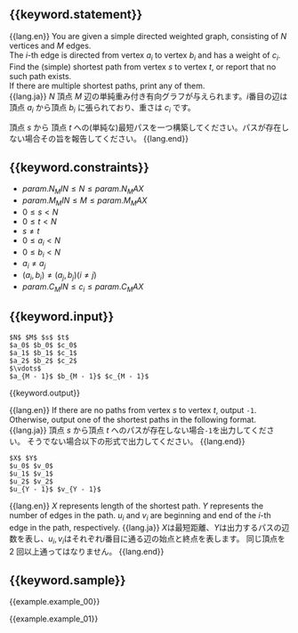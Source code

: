 ## {{keyword.statement}}

{{lang.en}}
You are given a simple directed weighted graph, consisting of $N$ vertices and $M$ edges.  
The $i$-th edge is directed from vertex $a_i$ to vertex $b_i$ and has a weight of $c_i$.  
Find the (simple) shortest path from vertex $s$ to vertex $t$, or report that no such path exists.  
If there are multiple shortest paths, print any of them.  
{{lang.ja}}
$N$ 頂点 $M$ 辺の単純重み付き有向グラフが与えられます。$i$番目の辺は頂点 $a_i$ から頂点 $b_i$ に張られており、重さは $c_i$ です。

頂点 $s$ から 頂点 $t$ への(単純な)最短パスを一つ構築してください。パスが存在しない場合その旨を報告してください。
{{lang.end}}

## {{keyword.constraints}}

- ${{param.N_MIN}} \leq N \leq {{param.N_MAX}}$
- ${{param.M_MIN}} \leq M \leq {{param.M_MAX}}$
- $0 \leq s \lt N$
- $0 \leq t \lt N$
- $s \neq t$
- $0 \leq a_i \lt N$
- $0 \leq b_i \lt N$
- $a_i \neq a_j$
- $(a_i, b_i) \neq (a_j, b_j) (i \neq j)$
- ${{param.C_MIN}} \leq c_i \leq {{param.C_MAX}}$


## {{keyword.input}}

```
$N$ $M$ $s$ $t$
$a_0$ $b_0$ $c_0$
$a_1$ $b_1$ $c_1$
$a_2$ $b_2$ $c_2$
$\vdots$
$a_{M - 1}$ $b_{M - 1}$ $c_{M - 1}$
```

{{keyword.output}}

{{lang.en}}
If there are no paths from vertex $s$ to vertex $t$, output ```-1```.
Otherwise, output one of the shortest paths in the following format.
{{lang.ja}}
頂点 $s$ から頂点 $t$ へのパスが存在しない場合```-1```を出力してください。
そうでない場合以下の形式で出力してください。
{{lang.end}}
```
$X$ $Y$
$u_0$ $v_0$
$u_1$ $v_1$
$u_2$ $v_2$
$u_{Y - 1}$ $v_{Y - 1}$
```
{{lang.en}}
$X$ represents length of the shortest path.
$Y$ represents the number of edges in the path.
$u_i$ and $v_i$ are beginning and end of the $i$-th edge in the path, respectively.
{{lang.ja}}
$X$は最短距離、$Y$は出力するパスの辺数を表し、$u_i, v_i$はそれぞれ$i$番目に通る辺の始点と終点を表します。
同じ頂点を $2$ 回以上通ってはなりません。
{{lang.end}}

## {{keyword.sample}}

{{example.example_00}}

{{example.example_01}}
